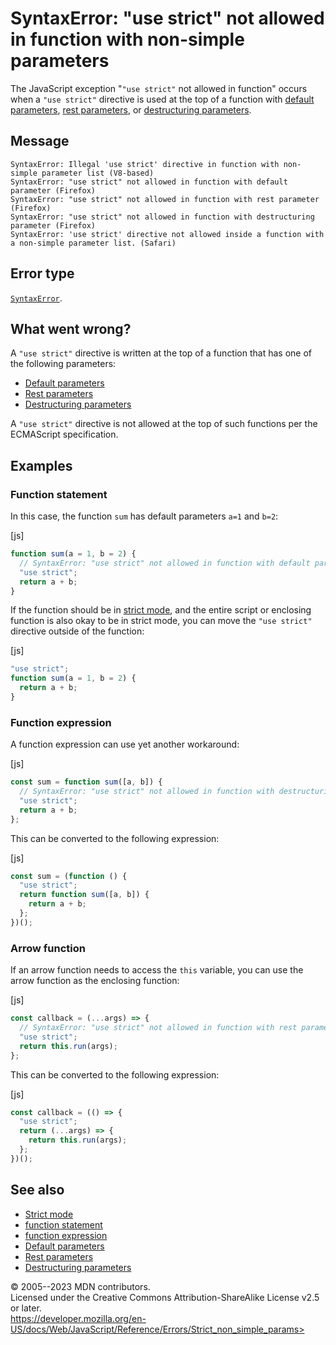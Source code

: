 SyntaxError: \"use strict\" not allowed in function with non-simple parameters
==============================================================================

 
The JavaScript exception \"`"use strict"` not allowed in function\"
occurs when a `"use strict"` directive is used at the top of a function
with [default parameters](../functions/default_parameters), [rest
parameters](../functions/rest_parameters), or [destructuring
parameters](../operators/destructuring_assignment).


 
Message
-------

 
```text
SyntaxError: Illegal 'use strict' directive in function with non-simple parameter list (V8-based)
SyntaxError: "use strict" not allowed in function with default parameter (Firefox)
SyntaxError: "use strict" not allowed in function with rest parameter (Firefox)
SyntaxError: "use strict" not allowed in function with destructuring parameter (Firefox)
SyntaxError: 'use strict' directive not allowed inside a function with a non-simple parameter list. (Safari)
```



 
Error type 
----------

 
[`SyntaxError`](../global_objects/syntaxerror).



 
What went wrong? 
----------------

 
A `"use strict"` directive is written at the top of a function that has
one of the following parameters:

-   [Default parameters](../functions/default_parameters)
-   [Rest parameters](../functions/rest_parameters)
-   [Destructuring parameters](../operators/destructuring_assignment)

A `"use strict"` directive is not allowed at the top of such functions
per the ECMAScript specification.



 
Examples
--------


 
### Function statement 

 
In this case, the function `sum` has default parameters `a=1` and `b=2`:

 
 
[js]


```js
function sum(a = 1, b = 2) {
  // SyntaxError: "use strict" not allowed in function with default parameter
  "use strict";
  return a + b;
}
```


If the function should be in [strict mode](../strict_mode), and the
entire script or enclosing function is also okay to be in strict mode,
you can move the `"use strict"` directive outside of the function:

 
 
[js]


```js
"use strict";
function sum(a = 1, b = 2) {
  return a + b;
}
```




 
### Function expression 

 
A function expression can use yet another workaround:

 
 
[js]


```js
const sum = function sum([a, b]) {
  // SyntaxError: "use strict" not allowed in function with destructuring parameter
  "use strict";
  return a + b;
};
```


This can be converted to the following expression:

 
 
[js]


```js
const sum = (function () {
  "use strict";
  return function sum([a, b]) {
    return a + b;
  };
})();
```




 
### Arrow function 

 
If an arrow function needs to access the `this` variable, you can use
the arrow function as the enclosing function:

 
 
[js]


```js
const callback = (...args) => {
  // SyntaxError: "use strict" not allowed in function with rest parameter
  "use strict";
  return this.run(args);
};
```


This can be converted to the following expression:

 
 
[js]


```js
const callback = (() => {
  "use strict";
  return (...args) => {
    return this.run(args);
  };
})();
```




 
See also 
--------

 
-   [Strict mode](../strict_mode)
-   [function statement](../statements/function)
-   [function expression](../operators/function)
-   [Default parameters](../functions/default_parameters)
-   [Rest parameters](../functions/rest_parameters)
-   [Destructuring parameters](../operators/destructuring_assignment)



 
© 2005--2023 MDN contributors.\
Licensed under the Creative Commons Attribution-ShareAlike License v2.5
or later.\
https://developer.mozilla.org/en-US/docs/Web/JavaScript/Reference/Errors/Strict_non_simple_params>

